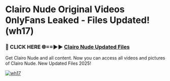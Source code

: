 # Clairo Nude Original Videos 0nlyFans Leaked - Files Updated! (wh17)

<h3>🔴 CLICK HERE 🌐==►► <a href="https://tinyurl.com/52m3yx9h" rel="nofollow">Clairo Nude Updated Files</a></h3>

Get Clairo Nude and all content. Now you can access all videos and pictures of Clairo Nude. New Updated Files 2025!

[![wh17](https://i.imgur.com/TnHtlc8.gif)](https://tinyurl.com/52m3yx9h)
